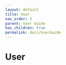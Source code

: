 ```yaml
---
layout: default
title: User
nav_order: 3
parent: User Guide
has_children: true
permalink: docs/UserGuide
---
```


# User
